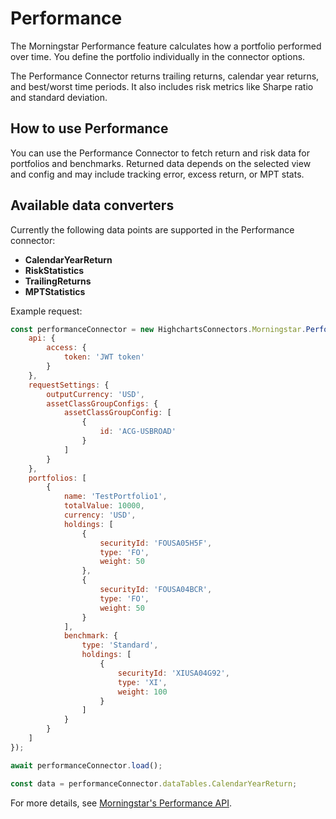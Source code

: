 # Performance

The Morningstar Performance feature calculates how a portfolio performed over time.
You define the portfolio individually in the connector options.

The Performance Connector returns trailing returns, calendar year returns, and best/worst time periods.
It also includes risk metrics like Sharpe ratio and standard deviation.

## How to use Performance

You can use the Performance Connector to fetch return and risk data for portfolios and benchmarks.
Returned data depends on the selected view and config and may include tracking error, excess return, or MPT stats.


## Available data converters

Currently the following data points are supported in the Performance connector:

- **CalendarYearReturn**
- **RiskStatistics**
- **TrailingReturns**
- **MPTStatistics**

Example request:

```js
const performanceConnector = new HighchartsConnectors.Morningstar.PerformanceConnector({
    api: {
        access: {
            token: 'JWT token'
        }
    },
    requestSettings: {
        outputCurrency: 'USD',
        assetClassGroupConfigs: {
            assetClassGroupConfig: [
                {
                    id: 'ACG-USBROAD'
                }
            ]
        }
    },
    portfolios: [
        {
            name: 'TestPortfolio1',
            totalValue: 10000,
            currency: 'USD',
            holdings: [
                {
                    securityId: 'FOUSA05H5F',
                    type: 'FO',
                    weight: 50
                },
                {
                    securityId: 'FOUSA04BCR',
                    type: 'FO',
                    weight: 50
                }
            ],
            benchmark: {
                type: 'Standard',
                holdings: [
                    {
                        securityId: 'XIUSA04G92',
                        type: 'XI',
                        weight: 100
                    }
                ]
            }
        }
    ]
});

await performanceConnector.load();

const data = performanceConnector.dataTables.CalendarYearReturn;
```

For more details, see [Morningstar's Performance API].

[Morningstar's Performance API]: https://developer.morningstar.com/direct-web-services/documentation/direct-web-services/portfolio-analysis-americas/performance
